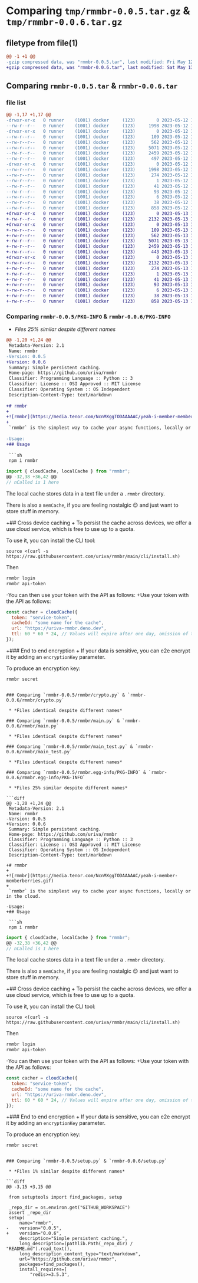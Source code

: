 # Comparing `tmp/rmmbr-0.0.5.tar.gz` & `tmp/rmmbr-0.0.6.tar.gz`

## filetype from file(1)

```diff
@@ -1 +1 @@
-gzip compressed data, was "rmmbr-0.0.5.tar", last modified: Fri May 12 11:53:26 2023, max compression
+gzip compressed data, was "rmmbr-0.0.6.tar", last modified: Sat May 13 10:06:32 2023, max compression
```

## Comparing `rmmbr-0.0.5.tar` & `rmmbr-0.0.6.tar`

### file list

```diff
@@ -1,17 +1,17 @@
-drwxr-xr-x   0 runner    (1001) docker     (123)        0 2023-05-12 11:53:26.492429 rmmbr-0.0.5/
--rw-r--r--   0 runner    (1001) docker     (123)     1998 2023-05-12 11:53:26.492429 rmmbr-0.0.5/PKG-INFO
-drwxr-xr-x   0 runner    (1001) docker     (123)        0 2023-05-12 11:53:26.492429 rmmbr-0.0.5/rmmbr/
--rw-r--r--   0 runner    (1001) docker     (123)      109 2023-05-12 11:53:17.000000 rmmbr-0.0.5/rmmbr/__init__.py
--rw-r--r--   0 runner    (1001) docker     (123)      562 2023-05-12 11:53:17.000000 rmmbr-0.0.5/rmmbr/crypto.py
--rw-r--r--   0 runner    (1001) docker     (123)     5071 2023-05-12 11:53:17.000000 rmmbr-0.0.5/rmmbr/main.py
--rw-r--r--   0 runner    (1001) docker     (123)     2459 2023-05-12 11:53:17.000000 rmmbr-0.0.5/rmmbr/main_test.py
--rw-r--r--   0 runner    (1001) docker     (123)      497 2023-05-12 11:53:17.000000 rmmbr-0.0.5/rmmbr/serialization.py
-drwxr-xr-x   0 runner    (1001) docker     (123)        0 2023-05-12 11:53:26.492429 rmmbr-0.0.5/rmmbr.egg-info/
--rw-r--r--   0 runner    (1001) docker     (123)     1998 2023-05-12 11:53:26.000000 rmmbr-0.0.5/rmmbr.egg-info/PKG-INFO
--rw-r--r--   0 runner    (1001) docker     (123)      274 2023-05-12 11:53:26.000000 rmmbr-0.0.5/rmmbr.egg-info/SOURCES.txt
--rw-r--r--   0 runner    (1001) docker     (123)        1 2023-05-12 11:53:26.000000 rmmbr-0.0.5/rmmbr.egg-info/dependency_links.txt
--rw-r--r--   0 runner    (1001) docker     (123)       41 2023-05-12 11:53:26.000000 rmmbr-0.0.5/rmmbr.egg-info/entry_points.txt
--rw-r--r--   0 runner    (1001) docker     (123)       93 2023-05-12 11:53:26.000000 rmmbr-0.0.5/rmmbr.egg-info/requires.txt
--rw-r--r--   0 runner    (1001) docker     (123)        6 2023-05-12 11:53:26.000000 rmmbr-0.0.5/rmmbr.egg-info/top_level.txt
--rw-r--r--   0 runner    (1001) docker     (123)       38 2023-05-12 11:53:26.492429 rmmbr-0.0.5/setup.cfg
--rw-r--r--   0 runner    (1001) docker     (123)      858 2023-05-12 11:53:17.000000 rmmbr-0.0.5/setup.py
+drwxr-xr-x   0 runner    (1001) docker     (123)        0 2023-05-13 10:06:32.616151 rmmbr-0.0.6/
+-rw-r--r--   0 runner    (1001) docker     (123)     2132 2023-05-13 10:06:32.616151 rmmbr-0.0.6/PKG-INFO
+drwxr-xr-x   0 runner    (1001) docker     (123)        0 2023-05-13 10:06:32.616151 rmmbr-0.0.6/rmmbr/
+-rw-r--r--   0 runner    (1001) docker     (123)      109 2023-05-13 10:06:18.000000 rmmbr-0.0.6/rmmbr/__init__.py
+-rw-r--r--   0 runner    (1001) docker     (123)      562 2023-05-13 10:06:18.000000 rmmbr-0.0.6/rmmbr/crypto.py
+-rw-r--r--   0 runner    (1001) docker     (123)     5071 2023-05-13 10:06:18.000000 rmmbr-0.0.6/rmmbr/main.py
+-rw-r--r--   0 runner    (1001) docker     (123)     2459 2023-05-13 10:06:18.000000 rmmbr-0.0.6/rmmbr/main_test.py
+-rw-r--r--   0 runner    (1001) docker     (123)      443 2023-05-13 10:06:18.000000 rmmbr-0.0.6/rmmbr/serialization.py
+drwxr-xr-x   0 runner    (1001) docker     (123)        0 2023-05-13 10:06:32.616151 rmmbr-0.0.6/rmmbr.egg-info/
+-rw-r--r--   0 runner    (1001) docker     (123)     2132 2023-05-13 10:06:32.000000 rmmbr-0.0.6/rmmbr.egg-info/PKG-INFO
+-rw-r--r--   0 runner    (1001) docker     (123)      274 2023-05-13 10:06:32.000000 rmmbr-0.0.6/rmmbr.egg-info/SOURCES.txt
+-rw-r--r--   0 runner    (1001) docker     (123)        1 2023-05-13 10:06:32.000000 rmmbr-0.0.6/rmmbr.egg-info/dependency_links.txt
+-rw-r--r--   0 runner    (1001) docker     (123)       41 2023-05-13 10:06:32.000000 rmmbr-0.0.6/rmmbr.egg-info/entry_points.txt
+-rw-r--r--   0 runner    (1001) docker     (123)       93 2023-05-13 10:06:32.000000 rmmbr-0.0.6/rmmbr.egg-info/requires.txt
+-rw-r--r--   0 runner    (1001) docker     (123)        6 2023-05-13 10:06:32.000000 rmmbr-0.0.6/rmmbr.egg-info/top_level.txt
+-rw-r--r--   0 runner    (1001) docker     (123)       38 2023-05-13 10:06:32.616151 rmmbr-0.0.6/setup.cfg
+-rw-r--r--   0 runner    (1001) docker     (123)      858 2023-05-13 10:06:18.000000 rmmbr-0.0.6/setup.py
```

### Comparing `rmmbr-0.0.5/PKG-INFO` & `rmmbr-0.0.6/PKG-INFO`

 * *Files 25% similar despite different names*

```diff
@@ -1,20 +1,24 @@
 Metadata-Version: 2.1
 Name: rmmbr
-Version: 0.0.5
+Version: 0.0.6
 Summary: Simple persistent caching.
 Home-page: https://github.com/uriva/rmmbr
 Classifier: Programming Language :: Python :: 3
 Classifier: License :: OSI Approved :: MIT License
 Classifier: Operating System :: OS Independent
 Description-Content-Type: text/markdown
 
+# rmmbr
+
+![rmmbr](https://media.tenor.com/NcnMXggTODAAAAAC/yeah-i-member-memberberries.gif)
+
 `rmmbr` is the simplest way to cache your async functions, locally or in the cloud.
 
-Usage:
+## Usage
 
 ```sh
 npm i rmmbr
 ```
 
 ```js
 import { cloudCache, localCache } from "rmmbr";
@@ -32,38 +36,42 @@
 // nCalled is 1 here
 ```
 
 The local cache stores data in a text file under a `.rmmbr` directory.
 
 There is also a `memCache`, if you are feeling nostalgic 😉 and just want to store stuff in memory.
 
+## Cross device caching
+
 To persist the cache across devices, we offer a use cloud service, which is free to use up to a quota.
 
 To use it, you can install the CLI tool:
 
 `source <(curl -s https://raw.githubusercontent.com/uriva/rmmbr/main/cli/install.sh)`
 
 Then
 
 ```sh
 rmmbr login
 rmmbr api-token
 ```
 
-You can then use your token with the API as follows:
+Use your token with the API as follows:
 
 ```js
 const cacher = cloudCache({
   token: "service-token",
   cacheId: "some name for the cache",
   url: "https://uriva-rmmbr.deno.dev",
   ttl: 60 * 60 * 24, // Values will expire after one day, omission of this field implies max.
 });
 ```
 
+### End to end encryption
+
 If your data is sensitive, you can e2e encrypt it by adding an `encryptionKey` parameter.
 
 To produce an encryption key:
 
 ```sh
 rmmbr secret
 ```
```

### Comparing `rmmbr-0.0.5/rmmbr/crypto.py` & `rmmbr-0.0.6/rmmbr/crypto.py`

 * *Files identical despite different names*

### Comparing `rmmbr-0.0.5/rmmbr/main.py` & `rmmbr-0.0.6/rmmbr/main.py`

 * *Files identical despite different names*

### Comparing `rmmbr-0.0.5/rmmbr/main_test.py` & `rmmbr-0.0.6/rmmbr/main_test.py`

 * *Files identical despite different names*

### Comparing `rmmbr-0.0.5/rmmbr.egg-info/PKG-INFO` & `rmmbr-0.0.6/rmmbr.egg-info/PKG-INFO`

 * *Files 25% similar despite different names*

```diff
@@ -1,20 +1,24 @@
 Metadata-Version: 2.1
 Name: rmmbr
-Version: 0.0.5
+Version: 0.0.6
 Summary: Simple persistent caching.
 Home-page: https://github.com/uriva/rmmbr
 Classifier: Programming Language :: Python :: 3
 Classifier: License :: OSI Approved :: MIT License
 Classifier: Operating System :: OS Independent
 Description-Content-Type: text/markdown
 
+# rmmbr
+
+![rmmbr](https://media.tenor.com/NcnMXggTODAAAAAC/yeah-i-member-memberberries.gif)
+
 `rmmbr` is the simplest way to cache your async functions, locally or in the cloud.
 
-Usage:
+## Usage
 
 ```sh
 npm i rmmbr
 ```
 
 ```js
 import { cloudCache, localCache } from "rmmbr";
@@ -32,38 +36,42 @@
 // nCalled is 1 here
 ```
 
 The local cache stores data in a text file under a `.rmmbr` directory.
 
 There is also a `memCache`, if you are feeling nostalgic 😉 and just want to store stuff in memory.
 
+## Cross device caching
+
 To persist the cache across devices, we offer a use cloud service, which is free to use up to a quota.
 
 To use it, you can install the CLI tool:
 
 `source <(curl -s https://raw.githubusercontent.com/uriva/rmmbr/main/cli/install.sh)`
 
 Then
 
 ```sh
 rmmbr login
 rmmbr api-token
 ```
 
-You can then use your token with the API as follows:
+Use your token with the API as follows:
 
 ```js
 const cacher = cloudCache({
   token: "service-token",
   cacheId: "some name for the cache",
   url: "https://uriva-rmmbr.deno.dev",
   ttl: 60 * 60 * 24, // Values will expire after one day, omission of this field implies max.
 });
 ```
 
+### End to end encryption
+
 If your data is sensitive, you can e2e encrypt it by adding an `encryptionKey` parameter.
 
 To produce an encryption key:
 
 ```sh
 rmmbr secret
 ```
```

### Comparing `rmmbr-0.0.5/setup.py` & `rmmbr-0.0.6/setup.py`

 * *Files 1% similar despite different names*

```diff
@@ -3,15 +3,15 @@
 
 from setuptools import find_packages, setup
 
 _repo_dir = os.environ.get("GITHUB_WORKSPACE")
 assert _repo_dir
 setup(
     name="rmmbr",
-    version="0.0.5",
+    version="0.0.6",
     description="Simple persistent caching.",
     long_description=(pathlib.Path(_repo_dir) / "README.md").read_text(),
     long_description_content_type="text/markdown",
     url="https://github.com/uriva/rmmbr",
     packages=find_packages(),
     install_requires=[
         "redis>=3.5.3",
```

